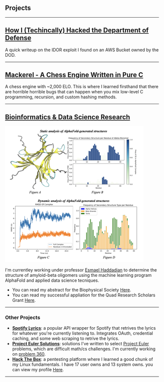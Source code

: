 ## Projects

---

## [How I (Techincally) Hacked the Department of Defense](/content/dod.md)

A quick writeup on the IDOR exploit I found on an AWS Bucket owned by the DOD.

---
## [Mackerel - A Chess Engine Written in Pure C](https://github.com/Turreted/Mackerel)

A chess engine with ~2,000 ELO. This is where I learned firsthand that there are horrible horrible bugs that can happen when you mix low-level C programming, recursion, and custom hashing methods.

---
## [Bioinformatics & Data Science Research](/pdf/quad.pdf)
<a href="/pdf/quad.pdf"><img src="images/abeta.png" style="width: 90%; height: 90%"/></a>

I'm currentley working under professor [Esmael Haddadian](https://college.uchicago.edu/people/esmael-haddadian) to determine the structure of amyloid-beta oligomers using the machine learning program AlphaFold and applied data science tecniques.

- You can read my abstract for the Biophysical Society [Here](/pdf/BPS.pdf).
- You can read my successful appliation for the Quad Research Scholars Grant [Here](/pdf/quad.pdf).

---

### Other Projects
- **[Spotify Lyrics](https://github.com/Turreted/Spotify-Lyrics.git)**: a popular API wrapper for Spotify that retrives the lyrics for whatever you're currently listening to. Integrates OAuth, credential caching, and some web scraping to retrive the lyrics.
- **[Project Euler Solutions](https://github.com/Turreted/Project-Euler)**: solutions I've written to select [Project Euler](https://projecteuler.net/) problems, which are difficult math/cs challenges. I'm currently working on [problem 360](https://projecteuler.net/problem=360).
- **[Hack The Box](https://app.hackthebox.com/profile/96971)**: a pentesting platform where I learned a good chunk of my Linux fundamentals. I have 17 user owns and 13 system owns. you can view my profile [Here](https://app.hackthebox.com/profile/96971).
  
---
